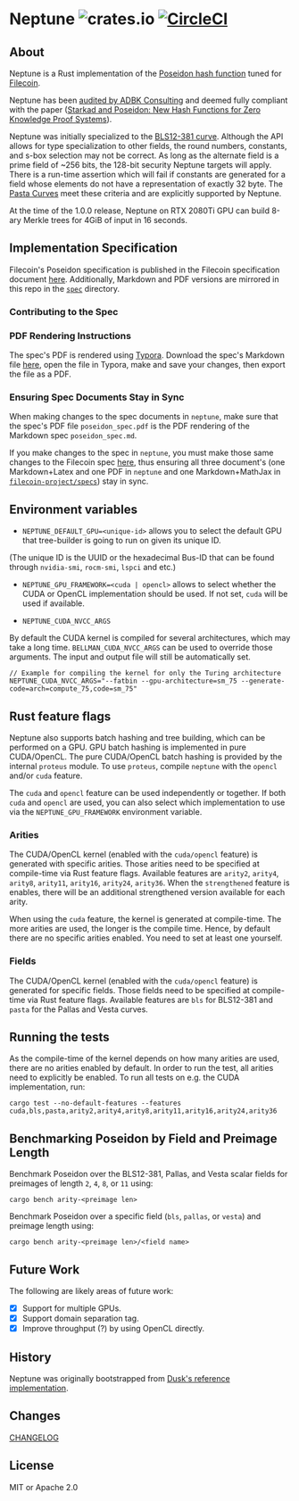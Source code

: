 # Neptune ![crates.io](https://img.shields.io/crates/v/neptune.svg) [![CircleCI](https://circleci.com/gh/filecoin-project/neptune.svg?style=svg)](https://circleci.com/gh/filecoin-project/neptune)

## About
Neptune is a Rust implementation of the [Poseidon hash function](https://www.poseidon-hash.info/) tuned for
[Filecoin](https://filecoin.io/).

Neptune has been [audited by ADBK Consulting](poseidon-in-filecoin-final-report.pdf) and deemed fully compliant with the
paper ([Starkad and Poseidon: New Hash Functions for Zero Knowledge Proof
Systems](https://eprint.iacr.org/2019/458.pdf)).

Neptune was initially specialized to the [BLS12-381 curve](https://electriccoin.co/blog/new-snark-curve/). Although the
API allows for type specialization to other fields, the round numbers, constants, and s-box selection may not be
correct. As long as the alternate field is a prime field of ~256 bits, the 128-bit security Neptune targets will apply.
There is a run-time assertion which will fail if constants are generated for a field whose elements do not have a
representation of exactly 32 byte. The [Pasta Curves](https://github.com/zcash/pasta_curves) meet these criteria and are
explicitly supported by Neptune.

At the time of the 1.0.0 release, Neptune on RTX 2080Ti GPU can build 8-ary Merkle trees for 4GiB of input in 16 seconds.

## Implementation Specification

Filecoin's Poseidon specification is published in the Filecoin specification document [here](https://spec.filecoin.io/#section-algorithms.crypto.poseidon). Additionally, Markdown and PDF versions are mirrored in this repo in the [`spec`](spec) directory.

### Contributing to the Spec

### PDF Rendering Instructions

The spec's PDF is rendered using [Typora](https://typora.io/). Download the spec's Markdown file [here](spec/poseidon_spec.md), open the file in Typora, make and save your changes, then export the file as a PDF.

### Ensuring Spec Documents Stay in Sync

When making changes to the spec documents in `neptune`, make sure that the spec's PDF file `poseidon_spec.pdf` is the PDF rendering of the Markdown spec `poseidon_spec.md`.

If you make changes to the spec in `neptune`, you must make those same changes to the Filecoin spec [here](https://github.com/filecoin-project/specs/blob/master/content/algorithms/crypto/poseidon.md), thus ensuring all three document's (one Markdown+Latex and one PDF in `neptune` and one Markdown+MathJax in [`filecoin-project/specs`](https://github.com/filecoin-project/specs/)) stay in sync.

## Environment variables

 - `NEPTUNE_DEFAULT_GPU=<unique-id>` allows you to select the default GPU that tree-builder is going to run on given its unique ID.

(The unique ID is the UUID or the hexadecimal Bus-ID that can be found through `nvidia-smi`, `rocm-smi`, `lspci` and etc.)

 - `NEPTUNE_GPU_FRAMEWORK=<cuda | opencl>` allows to select whether the CUDA or OpenCL implementation should be used. If not set, `cuda` will be used if available.

 - `NEPTUNE_CUDA_NVCC_ARGS`

By default the CUDA kernel is compiled for several architectures, which may take a long time. `BELLMAN_CUDA_NVCC_ARGS` can be used to override those arguments. The input and output file will still be automatically set.

    // Example for compiling the kernel for only the Turing architecture
    NEPTUNE_CUDA_NVCC_ARGS="--fatbin --gpu-architecture=sm_75 --generate-code=arch=compute_75,code=sm_75"

## Rust feature flags

Neptune also supports batch hashing and tree building, which can be performed on a GPU. GPU batch hashing is implemented in pure CUDA/OpenCL. The pure CUDA/OpenCL batch hashing is provided by the internal `proteus` module. To use `proteus`, compile `neptune` with the `opencl` and/or `cuda` feature.

The `cuda` and `opencl` feature can be used independently or together. If both `cuda` and `opencl` are used, you can also select which implementation to use via the `NEPTUNE_GPU_FRAMEWORK` environment variable.

### Arities

The CUDA/OpenCL kernel (enabled with the `cuda/opencl` feature) is generated with specific arities. Those arities need to be specified at compile-time via Rust feature flags. Available features are `arity2`, `arity4`, `arity8`, `arity11`, `arity16`, `arity24`, `arity36`. When the `strengthened` feature is enables, there will be an additional strengthened version available for each arity.

When using the `cuda` feature, the kernel is generated at compile-time. The more arities are used, the longer is the compile time. Hence, by default there are no specific arities enabled. You need to set at least one yourself.

### Fields

The CUDA/OpenCL kernel (enabled with the `cuda/opencl` feature) is generated for specific fields. Those fields need to be specified at compile-time via Rust feature flags. Available features are `bls` for BLS12-381 and `pasta` for the Pallas and Vesta curves.

## Running the tests

As the compile-time of the kernel depends on how many arities are used, there are no arities enabled by default. In order to run the test, all arities need to explicitly be enabled. To run all tests on e.g. the CUDA implementation, run:

    cargo test --no-default-features --features cuda,bls,pasta,arity2,arity4,arity8,arity11,arity16,arity24,arity36

## Benchmarking Poseidon by Field and Preimage Length

Benchmark Poseidon over the BLS12-381, Pallas, and Vesta scalar fields for preimages of length `2`, `4`, `8`, or `11` using:

    cargo bench arity-<preimage len>

Benchmark Poseidon over a specific field (`bls`, `pallas`, or `vesta`) and preimage length using:

    cargo bench arity-<preimage len>/<field name>

## Future Work

The following are likely areas of future work:

- [x] Support for multiple GPUs.
- [x] Support domain separation tag.
- [x] Improve throughput (?) by using OpenCL directly.

## History

Neptune was originally bootstrapped from [Dusk's reference implementation](https://github.com/dusk-network/dusk-poseidon-merkle).

## Changes
[CHANGELOG](CHANGELOG.md)

## License

MIT or Apache 2.0
